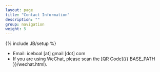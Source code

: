 ```yaml
---
layout: page
title: "Contact Information"
description: ""
group: navigation
weight: 5
---
```

{% include JB/setup %}

* Email: iceboal [at] gmail [dot] com
* If you are using WeChat, please scan the [QR Code]({{ BASE_PATH }}/wechat.html).
